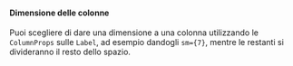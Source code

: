 #### Dimensione delle colonne

Puoi scegliere di dare una dimensione a una colonna utilizzando le `ColumnProps` sulle `Label`, ad esempio dandogli `sm={7}`, mentre le restanti si divideranno il resto dello spazio.

<!-- STORY -->